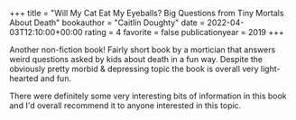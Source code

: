 +++
title = "Will My Cat Eat My Eyeballs? Big Questions from Tiny Mortals About Death"
bookauthor = "Caitlin Doughty"
date = 2022-04-03T12:10:00+00:00
rating = 4
favorite = false
publicationyear = 2019
+++

Another non-fiction book! Fairly short book by a mortician that answers weird questions asked by kids about death in a fun way. Despite the obviously pretty morbid & depressing topic the book is overall very light-hearted and fun.

There were definitely some very interesting bits of information in this book and I'd overall recommend it to anyone interested in this topic.